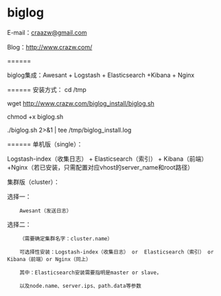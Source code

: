 biglog
======

E-mail：craazw@gmail.com

Blog：http://www.crazw.com/

======

biglog集成：Awesant + Logstash + Elasticsearch +Kibana + Nginx

======
安装方式：
cd /tmp

wget http://www.crazw.com/biglog_install/biglog.sh

chmod +x biglog.sh

./biglog.sh 2>&1 | tee /tmp/biglog_install.log

======
单机版（single）：

Logstash-index（收集日志） + Elasticsearch（索引） + Kibana（前端） +Nginx（若已安装，只需配置对应vhost的server_name和root路径）


集群版（cluster）：

   选择一：
   
        Awesant（发送日志）
        
   选择二：
   
        （需要确定集群名字：cluster.name）
        
        可选择性安装：Logstash-index（收集日志） or  Elasticsearch（索引） or  Kibana（前端）or Nginx（同上）
        
        其中：Elasticsearch安装需要指明是master or slave，
        
        以及node.name、server.ips、path.data等参数
